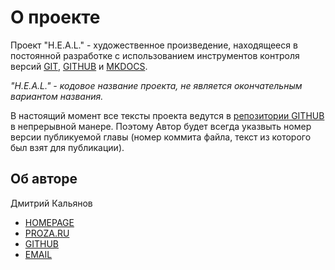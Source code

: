 # О проекте

Проект "H.E.A.L." - художественное произведение, находящееся в постоянной разработке с использованием инструментов контроля версий [GIT](https://git-scm.com/), [GITHUB](https://github.com) и [MKDOCS](https://www.mkdocs.org/).

*"H.E.A.L." - кодовое название проекта, не является окончательным вариантом названия.*

В настоящий момент все тексты проекта ведутся в [репозитории GITHUB](https://github.com/Chebura/fiction) в непрерывной манере. Поэтому Автор будет всегда указвыть номер версии публикуемой главы (номер коммита файла, текст из которого был взят для публикации).

## Об авторе

Дмитрий Кальянов

* [HOMEPAGE](http://mrald.narod.ru/)
* [PROZA.RU](https://proza.ru/avtor/mrald)
* [GITHUB](https://https://github.com/chebura)
* [EMAIL](mailto://mrald@yandex.ru)